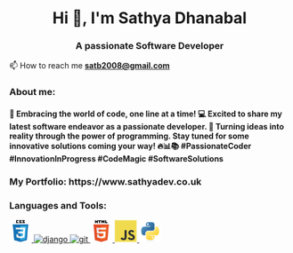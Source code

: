 <h1 align="center" ![Logo](https://github.com/satlearn/satlearn/blob/main/header.png)></h1>
<h1 align="center">Hi 👋, I'm Sathya Dhanabal</h1>
<h3 align="center">A passionate Software Developer</h3>

📫 How to reach me **satb2008@gmail.com**

<h3 align="left">About me:</h3>
<h4 align="left">👋 Embracing the world of code, one line at a time! 💻 Excited to share my latest software endeavor as a passionate developer. 🚀 Turning ideas into reality through the power of programming. Stay tuned for some innovative solutions coming your way! 🔥📊📚 #PassionateCoder #InnovationInProgress #CodeMagic #SoftwareSolutions</h4>
<p align="left">
</p>

<h3 align="left" target="_blank">My Portfolio: https://www.sathyadev.co.uk</h3>

<h3 align="left">Languages and Tools:</h3>
<p align="left"> <a href="https://www.w3schools.com/css/" target="_blank" rel="noreferrer"> <img src="https://raw.githubusercontent.com/devicons/devicon/master/icons/css3/css3-original-wordmark.svg" alt="css3" width="40" height="40"/> </a> <a href="https://www.djangoproject.com/" target="_blank" rel="noreferrer"> <img src="https://cdn.worldvectorlogo.com/logos/django.svg" alt="django" width="40" height="40"/> </a> <a href="https://git-scm.com/" target="_blank" rel="noreferrer"> <img src="https://www.vectorlogo.zone/logos/git-scm/git-scm-icon.svg" alt="git" width="40" height="40"/> </a> <a href="https://www.w3.org/html/" target="_blank" rel="noreferrer"> <img src="https://raw.githubusercontent.com/devicons/devicon/master/icons/html5/html5-original-wordmark.svg" alt="html5" width="40" height="40"/> </a> <a href="https://developer.mozilla.org/en-US/docs/Web/JavaScript" target="_blank" rel="noreferrer"> <img src="https://raw.githubusercontent.com/devicons/devicon/master/icons/javascript/javascript-original.svg" alt="javascript" width="40" height="40"/> </a> <a href="https://www.python.org" target="_blank" rel="noreferrer"> <img src="https://raw.githubusercontent.com/devicons/devicon/master/icons/python/python-original.svg" alt="python" width="40" height="40"/> </a> </p>
